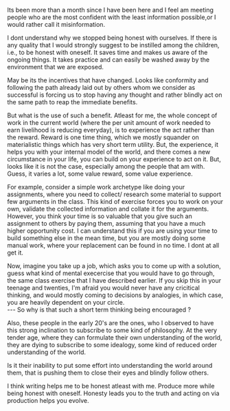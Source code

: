 Its been more than a month since I have been here and I feel am meeting people who are the most confident with the least information possible,or  I would rather call it misinformation.

I dont understand why we stopped being honest with ourselves. If there is any quality that I would strongly suggest to be instilled among the children, i.e., to be honest with oneself. It saves time and makes us aware of the ongoing things. It takes practice and can easily be washed away by the environment that we are exposed.

May be its the incentives that have changed. Looks like conformity and following the path already laid out by others whom we consider as successful is forcing us to stop having any thought and rather blindly act on the same path to reap the immediate benefits.

But what is the use of such a benefit. Atleast for me, the whole concept of work in the current world (where the per unit amount of work needed to earn livelihood is reducing everyday), is to experience the act rather than the reward. Reward is one time thing, which we mostly squander on materialistic things which has very short term utility. 
But, the experience, it helps you with your internal model of the world, and there comes a new circumstance in your life, you can build on your experience to act on it. But, looks like it is not the case, especially among the people that am with. Guess, it varies a lot, some value reward, some value experience.

For example, consider a simple work archetype like doing your assignments, where you need to collect/ research some material to support few arguments in the class. This kind of exercise forces you to work on your own, validate the collected information and collate it for the arguments. However, you think your time is so valuable that you give such an assignment to others by paying them, assuming that you have a much higher opportunity cost. I can understand this if you are using your time to build something else in the mean time, but you are mostly doing some manual work, where your replacement can be found in no time. I dont at all get it.

Now, imagine you take up a job, which asks you to come up with a solution, guess what kind of mental execercise that you would have to go through, the same class exercise that I have described earlier. If you skip this in your teenage and twenties, I'm afraid you would never have any cricitical thinking, and would mostly coming to decisions by analogies, in which case, you are heavily dependent on your circle. <br>
--- So why is that such a short term thinking being encouraged ?

Also, these people in the early 20's are the ones, who I observed to have this strong inclination to subscribe to some kind of philosophy. At the very tender age, where they can formulate their own understanding of the world, they are dying to subscribe to some idealogy, some kind of reduced order understanding of the world. 

Is it their inability to put some effort into understanding the world around them, that is pushing them to close their eyes and blindly follow others. 

I think writing helps me to be honest atleast with me. Produce more while being honest with oneself. Honesty leads you to the truth and acting on via production helps you evolve.

